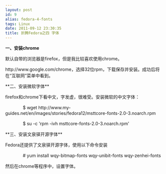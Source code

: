 ```yaml
---
layout: post
id: 9
alias: fedora-4-fonts
tags: Linux
date: 2011-09-12 23:30:35
title: 折腾Fedora之四 字体
---
```


**一、安装chrome**
<p>默认自带的浏览器是firefox，但是我比较喜欢使用chrome。
<p>http://www.google.com/chrome，选择32位rpm，下载保存并安装。成功后将在“互联网”菜单中看到。
<p>**二、安装微软字体**
<p>firefox和chrome下看中文，字发虚，很难受。安装微软的中文字体：
<p>　　　　$ wget http://www.my-guides.net/en/images/stories/fedora12/msttcore-fonts-2.0-3.noarch.rpm

　　　　$ su -c 'rpm -ivh msttcore-fonts-2.0-3.noarch.rpm'
<p>**三、安装文泉驿开源字体**
<p>Fedora还提供了文泉驿开源字体，使用以下命令安装
<p>　　　　# yum install wqy-bitmap-fonts wqy-unibit-fonts wqy-zenhei-fonts
<p>然后在chrome等程序中，设置字体。

